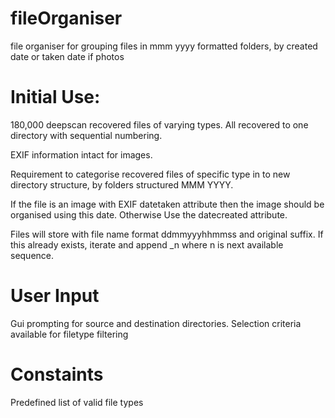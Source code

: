 fileOrganiser
=============

file organiser for grouping files in mmm yyyy formatted folders, by created date or taken date if photos

Initial Use:
============

180,000 deepscan recovered files of varying types. All recovered to one directory with sequential numbering. 

EXIF information intact for images.

Requirement to categorise recovered files of specific type in to new directory structure, by folders structured
MMM YYYY. 

If the file is an image with EXIF datetaken attribute then the image should be organised using this date. Otherwise
Use the datecreated attribute.

Files will store with file name format ddmmyyyhhmmss and original suffix. If this already exists, iterate and 
append _n where n is next available sequence.


User Input
==========

Gui prompting for source and destination directories. Selection criteria available for filetype filtering

Constaints
==========

Predefined list of valid file types





